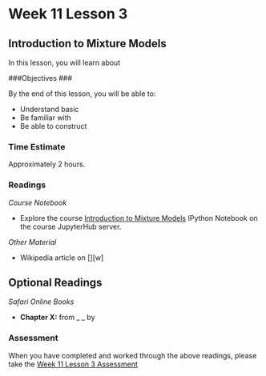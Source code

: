 # Week 11 Lesson 3 #
## Introduction to Mixture Models ##

In this lesson, you will learn about 

###Objectives ###

By the end of this lesson, you will be able to:

- Understand basic 
- Be familiar with
- Be able to construct 

### Time Estimate ###

Approximately 2 hours.

### Readings ####

_Course Notebook_

- Explore the course [Introduction to Mixture Models][l3nb]
IPython Notebook on the course JupyterHub server.

_Other Material_

- Wikipedia article on [][w]

## Optional Readings ##

_Safari Online Books_

- **Chapter X:** from _ _ by 

### Assessment ###

When you have completed and worked through the above readings, please take the [Week 11 Lesson 3 Assessment][la]

[l3nb]: notebooks/intro2mm.ipynb
[la]: https://learn.illinois.edu/mod/quiz/

[wsna]: https://en.wikipedia.org/wiki/